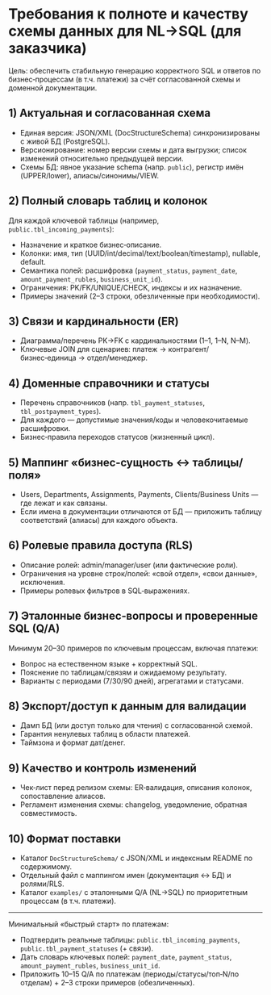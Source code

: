# Требования к полноте и качеству схемы данных для NL→SQL (для заказчика)

Цель: обеспечить стабильную генерацию корректного SQL и ответов по бизнес‑процессам (в т.ч. платежи) за счёт согласованной схемы и доменной документации.

## 1) Актуальная и согласованная схема
- Единая версия: JSON/XML (DocStructureSchema) синхронизированы с живой БД (PostgreSQL).
- Версионирование: номер версии схемы и дата выгрузки; список изменений относительно предыдущей версии.
- Схемы БД: явное указание schema (напр. `public`), регистр имён (UPPER/lower), алиасы/синонимы/VIEW.

## 2) Полный словарь таблиц и колонок
Для каждой ключевой таблицы (например, `public.tbl_incoming_payments`):
- Назначение и краткое бизнес‑описание.
- Колонки: имя, тип (UUID/int/decimal/text/boolean/timestamp), nullable, default.
- Семантика полей: расшифровка (`payment_status`, `payment_date`, `amount_payment_rubles`, `business_unit_id`).
- Ограничения: PK/FK/UNIQUE/CHECK, индексы и их назначение.
- Примеры значений (2–3 строки, обезличенные при необходимости).

## 3) Связи и кардинальности (ER)
- Диаграмма/перечень PK→FK с кардинальностями (1–1, 1–N, N–M).
- Ключевые JOIN для сценариев: платеж → контрагент/бизнес‑единица → отдел/менеджер.

## 4) Доменные справочники и статусы
- Перечень справочников (напр. `tbl_payment_statuses`, `tbl_postpayment_types`).
- Для каждого — допустимые значения/коды и человекочитаемые расшифровки.
- Бизнес‑правила переходов статусов (жизненный цикл).

## 5) Маппинг «бизнес‑сущность ↔ таблицы/поля»
- Users, Departments, Assignments, Payments, Clients/Business Units — где лежат и как связаны.
- Если имена в документации отличаются от БД — приложить таблицу соответствий (алиасы) для каждого объекта.

## 6) Ролевые правила доступа (RLS)
- Описание ролей: admin/manager/user (или фактические роли).
- Ограничения на уровне строк/полей: «свой отдел», «свои данные», исключения.
- Примеры ролевых фильтров в SQL‑выражениях.

## 7) Эталонные бизнес‑вопросы и проверенные SQL (Q/A)
Минимум 20–30 примеров по ключевым процессам, включая платежи:
- Вопрос на естественном языке + корректный SQL.
- Пояснение по таблицам/связям и ожидаемому результату.
- Варианты с периодами (7/30/90 дней), агрегатами и статусами.

## 8) Экспорт/доступ к данным для валидации
- Дамп БД (или доступ только для чтения) с согласованной схемой.
- Гарантия ненулевых таблиц в области платежей.
- Таймзона и формат дат/денег.

## 9) Качество и контроль изменений
- Чек‑лист перед релизом схемы: ER‑валидация, описания колонок, сопоставление алиасов.
- Регламент изменения схемы: changelog, уведомление, обратная совместимость.

## 10) Формат поставки
- Каталог `DocStructureSchema/` с JSON/XML и индексным README по содержимому.
- Отдельный файл с маппингом имен (документация ↔ БД) и ролями/RLS.
- Каталог `examples/` с эталонными Q/A (NL→SQL) по приоритетным процессам (в т.ч. платежи).

---
Минимальный «быстрый старт» по платежам:
- Подтвердить реальные таблицы: `public.tbl_incoming_payments`, `public.tbl_payment_statuses` (+ связи).
- Дать словарь ключевых полей: `payment_date`, `payment_status`, `amount_payment_rubles`, `business_unit_id`.
- Приложить 10–15 Q/A по платежам (периоды/статусы/топ‑N/по отделам) + 2–3 строки примеров (обезличенных).
